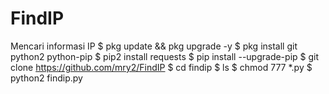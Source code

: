 # FindIP
Mencari informasi IP
$ pkg update && pkg upgrade -y
$ pkg install git python2 python-pip
$ pip2 install requests
$ pip install --upgrade-pip
$ git clone https://github.com/mry2/FindIP
$ cd findip
$ ls
$ chmod 777 *.py
$ python2 findip.py
